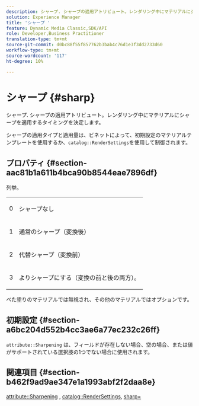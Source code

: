 ```yaml
---
description: シャープ. シャープの適用アトリビュート。レンダリング中にマテリアルにシャープを適用するタイミングを決定します。
solution: Experience Manager
title: 'シャープ '
feature: Dynamic Media Classic,SDK/API
role: Developer,Business Practitioner
translation-type: tm+mt
source-git-commit: d0bc88f55f857762b3bab4c76d1e3f3dd2733d60
workflow-type: tm+mt
source-wordcount: '117'
ht-degree: 10%

---
```



# シャープ {#sharp}

シャープ. シャープの適用アトリビュート。レンダリング中にマテリアルにシャープを適用するタイミングを決定します。

シャープの適用タイプと適用量は、ビネットによって、初期設定のマテリアルテンプレートを使用するか、`catalog::RenderSettings`を使用して制御されます。

## プロパティ {#section-aac81b1a611b4bca90b8544eae7896df}

列挙。

<table id="simpletable_D52B41A39E4E4E54A06821B9D689DB30"> 
 <tr class="strow"> 
  <td class="stentry"> <p>0 </p></td> 
  <td class="stentry"> <p>シャープなし </p></td> 
 </tr> 
 <tr class="strow"> 
  <td class="stentry"> <p>1 </p></td> 
  <td class="stentry"> <p>通常のシャープ（変換後） </p></td> 
 </tr> 
 <tr class="strow"> 
  <td class="stentry"> <p>2 </p></td> 
  <td class="stentry"> <p>代替シャープ（変換前） </p></td> 
 </tr> 
 <tr class="strow"> 
  <td class="stentry"> <p>3 </p></td> 
  <td class="stentry"> <p>よりシャープにする（変換の前と後の両方）。 </p></td> 
 </tr> 
</table>

べた塗りのマテリアルでは無視され、その他のマテリアルではオプションです。

## 初期設定 {#section-a6bc204d552b4cc3ae6a77ec232c26ff}

`attribute::Sharpening` は、フィールドが存在しない場合、空の場合、または値がサポートされている選択肢の1つでない場合に使用されます。

## 関連項目 {#section-b462f9ad9ae347e1a1993abf2f2daa8e}

[attribute::Sharpening](../../../../../ir-api/material-cat/image-rendering-api-ref/c-ir-material-catalog/c-ir-attributes-reference/r-ir-cat-sharp.md#reference-c706450cf95347f98f86c696f9167297) ,  [catalog::RenderSettings](../../../../../ir-api/material-cat/image-rendering-api-ref/c-ir-material-catalog/c-ir-attributes-reference/r-ir-rendersettings.md#reference-f3ae5e18095d40b2a8edef957dd82fbd),  [sharp=](../../../../../ir-api/http-protocol/image-rendering-api-ref/c-ir-http-protocol-ref/c-ir-http-protocol-command-reference/r-ir-http-sharp.md#reference-acdd87f6b5de4e3a85e5d3c03022a35a)

